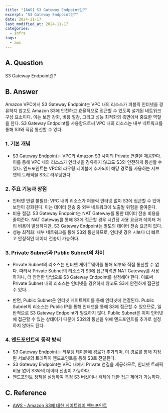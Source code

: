 ```yaml
---
title: "[AWS] S3 Gateway Endpoint란?"
excerpt: "S3 Gateway Endpoint란?"
date: 2024-11-17
last_modified_at: 2024-11-17
categories:
  - infra
tags:
  - aws
---
```


## A. Question

S3 Gateway Endpoint란?

## B. Answer

Amazon VPC에서 S3 Gateway Endpoint는 VPC 내의 리소스가 퍼블릭 인터넷을 경유하지 않고도 Amazon S3에 안전하고 효율적으로 접근할 수 있도록 설계된 네트워크 구성 요소이다. 이는 보안 강화, 비용 절감, 그리고 성능 최적화의 측면에서 중요한 역할을 한다. S3 Gateway Endpoint를 사용함으로써 VPC 내의 리소스는 내부 네트워크를 통해 S3와 직접 통신할 수 있다.

### 1. 기본 개념

* S3 Gateway Endpoint는 VPC와 Amazon S3 사이의 Private 연결을 제공한다. 이를 통해 VPC 내의 리소스가 인터넷을 경유하지 않고도 S3와 안전하게 통신할 수 있다. 엔드포인트는 VPC의 라우팅 테이블에 추가되어 해당 경로를 사용하는 서브넷의 트래픽을 S3로 라우팅한다.

### 2. 주요 기능과 장점

* 인터넷 연결 불필요: VPC 내의 리소스가 퍼블릭 인터넷 없이 S3에 접근할 수 있어 보안이 강화된다. 이는 데이터 전송 중 외부 네트워크에 노출될 위험을 줄여준다.
* 비용 절감: S3 Gateway Endpoint는 NAT Gateway를 통한 데이터 전송 비용을 줄여준다. NAT Gateway를 통해 S3에 접근할 경우 시간당 사용 요금과 데이터 처리 비용이 발생하지만, S3 Gateway Endpoint는 별도의 데이터 전송 요금이 없다.
* 성능 최적화: 내부 네트워크를 통해 S3와 통신하므로, 인터넷 경유 시보다 더 빠르고 안정적인 데이터 전송이 가능하다.

### 3. Private Subnet과 Public Subnet의 차이

* Private Subnet의 리소스는 인터넷 게이트웨이를 통해 외부와 직접 통신할 수 없다. 따라서 Private Subnet의 리소스가 S3에 접근하려면 NAT Gateway를 사용하거나, 더 안전한 방법으로 S3 Gateway Endpoint를 설정해야 한다. 이로써 Private Subnet 내의 리소스는 인터넷을 경유하지 않고도 S3에 안전하게 접근할 수 있다.

* 반면, Public Subnet은 인터넷 게이트웨이를 통해 인터넷에 연결된다. Public Subnet의 리소스는 Public IP를 통해 인터넷을 통해 S3에 접근할 수 있으므로, 일반적으로 S3 Gateway Endpoint가 필요하지 않다. Public Subnet은 이미 인터넷에 접근할 수 있는 상태이기 때문에 S3와의 통신을 위해 엔드포인트를 추가로 설정하지 않아도 된다.

### 4. 엔드포인트의 동작 방식

* S3 Gateway Endpoint는 라우팅 테이블에 경로가 추가되며, 이 경로를 통해 지정된 서브넷의 트래픽이 엔드포인트를 통해 S3로 전달된다.
* S3 Gateway Endpoint는 VPC 내에서 Private 연결을 제공하므로, 인터넷 트래픽 비용 없이 S3와의 데이터 전송이 가능하다.
* 엔드포인트 정책을 설정하여 특정 S3 버킷이나 객체에 대한 접근 제어가 가능하다.

## C. Reference

* [AWS - Amazon S3에 대한 게이트웨이 엔드포인트](https://docs.aws.amazon.com/ko_kr/vpc/latest/privatelink/vpc-endpoints-s3.html)
